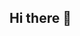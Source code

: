 ## Hi there 👋

<!--
**JDgoldvox/JDgoldvox** is a ✨ _special_ ✨ repository because its `README.md` (this file) appears on your GitHub profile.

Here are some ideas to get you started:

- 🔭 I’m currently working on my personal game that I'm making called Orbital Horizon - A space game that plays like a mix between Terraria, Corekeeper and Stardew Valley: [link]https://github.com/JDgoldvox/ProjectEXP

- 🌱 I’m currently learning ...
- 👯 I’m looking to collaborate on ...
- 🤔 I’m looking for help with ...
- 💬 Ask me about ...
- 📫 How to reach me: ...
- 😄 Pronouns: ...
- ⚡ Fun fact: ...
-->
